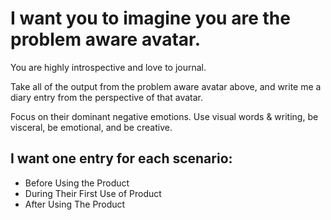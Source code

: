 # I want you to imagine you are the problem aware avatar. 

You are highly introspective and love to journal.

Take all of the output from the problem aware avatar above, and write me a diary entry from the perspective of that avatar. 

Focus on their dominant negative emotions. Use visual words & writing, be visceral, be emotional, and be creative.

## I want one entry for each scenario:

- Before Using the Product
- During Their First Use of Product
- After Using The Product

